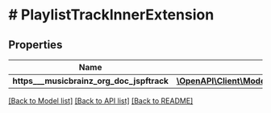 # # PlaylistTrackInnerExtension

## Properties

Name | Type | Description | Notes
------------ | ------------- | ------------- | -------------
**https___musicbrainz_org_doc_jspftrack** | [**\OpenAPI\Client\Model\PlaylistTrackInnerExtensionHttpsMusicbrainzOrgDocJspfTrack**](PlaylistTrackInnerExtensionHttpsMusicbrainzOrgDocJspfTrack.md) |  |

[[Back to Model list]](../../README.md#models) [[Back to API list]](../../README.md#endpoints) [[Back to README]](../../README.md)
